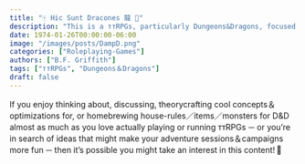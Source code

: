 ```yaml
---
title: "🀄 Hic Sunt Dracones ⿓ 🐉"
description: "This is a ттRPGs, particularly Dungeons&Dragons, focused post…"
date: 1974-01-26T00:00:00-06:00
image: "/images/posts/DampD.png"
categories: ["Roleplaying-Games"]
authors: ["B.F. Griffith"]
tags: ["ттRPGs", "Dungeons＆Dragons"]
draft: false
---
```


If you enjoy thinking about, discussing, theorycrafting cool concepts＆optimizations for, or homebrewing house-rules／items／monsters for D&D almost as much as you love actually playing or running ттRPGs － or you’re in search of ideas that might make your adventure sessions＆campaigns more fun － then it’s possible you might take an interest in this content! 🎲
